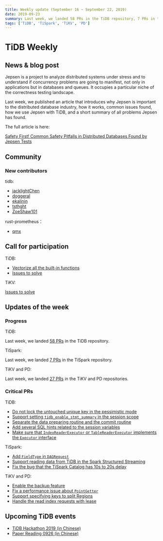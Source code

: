 ```yaml
---
title: Weekly update (September 16 ~ September 22, 2019)
date: 2019-09-23
summary: Last week, we landed 58 PRs in the TiDB repository, 7 PRs in the TiSpark repository, and 27 PRs in the TiKV and PD repositories.
tags: ['TiDB', 'TiSpark', 'TiKV', 'PD']
---
```


# TiDB Weekly

## News & blog post

Jepsen is a project to analyze distributed systems under stress and to understand if concurrency problems are going to manifest, not only in applications but in databases and queues. It occupies a particular niche of the correctness testing landscape.

Last week, we published an article that introduces why Jepsen is important to the distributed database industry, how it works, common issues found, how we use Jepsen with TiDB, and a short summary of all problems Jepsen has found.

The full article is here:

[Safety First! Common Safety Pitfalls in Distributed Databases Found by Jepsen Tests](https://pingcap.com/blog/safety-first-common-safety-pitfalls-in-distributed-databases-found-by-jepsen-tests/)

## Community

### New contributors

tidb:

* [jacklightChen](https://github.com/jacklightChen)
* [doggeral](https://github.com/doggeral)
* [ekalinin](https://github.com/ekalinin)
* [tsthght](https://github.com/tsthght)
* [ZoeShaw101](https://github.com/ZoeShaw101)

rust-prometheus：

* [qmx](https://github.com/qmx)

## Call for participation

TiDB:

* [Vectorize all the built-in functions](https://github.com/pingcap/tidb/issues/12058)
* [Issues to solve](https://github.com/pingcap/tidb/issues?q=is%3Aissue+is%3Aopen+label%3A%22help+wanted%22)

TiKV:

[Issues to solve](https://github.com/tikv/tikv/labels/S%3A%20HelpWanted)

## Updates of the week

### Progress

TiDB:

Last week, we landed [58 PRs](https://github.com/pingcap/tidb/pulls?utf8=%E2%9C%93&q=is%3Apr+is%3Amerged+merged%3A2019-09-16..2019-09-22+) in the TiDB repository.

TiSpark:

Last week, we landed [7 PRs](https://github.com/pingcap/tispark/pulls?utf8=%E2%9C%93&q=is%3Apr+is%3Amerged+merged%3A2019-09-16..2019-09-22+) in the TiSpark repository.

TiKV and PD:

Last week, we landed [27 PRs](https://github.com/search?q=repo%3Atikv%2Ftikv+repo%3Apingcap%2Fpd+is%3Apr+is%3Amerged+merged%3A2019-09-16..2019-09-22&type=Issues) in the TiKV and PD repositories.

### Critical PRs

TiDB:

* [Do not lock the untouched unique key in the pessimistic mode](https://github.com/pingcap/tidb/pull/12256)
* [Support setting `tidb_enable_stmt_summary` in the session scope](https://github.com/pingcap/tidb/pull/12217)
* [Separate the data preparing routine and the commit routine](https://github.com/pingcap/tidb/pull/11533)
* [Add several SQL hints related to the session variables](https://github.com/pingcap/tidb/pull/11809)
* [Make sure that `IndexReaderExecutor` or `TableReaderExecutor` implements the `Executor` interface](https://github.com/pingcap/tidb/pull/12020)

TiSpark:

* [Add `FieldType` in `DAGRequest`](https://github.com/pingcap/tispark/pull/1101)
* [Support reading data from TiDB in the Spark Structured Streaming](https://github.com/pingcap/tispark/pull/1104)
* [Fix the bug that the TiSpark Catalog has 10s to 20s delay](https://github.com/pingcap/tispark/pull/1108)

TiKV and PD:

* [Enable the backup feature](https://github.com/tikv/tikv/pull/5476)
* [Fix a performance issue about `PointGetter`](https://github.com/tikv/tikv/pull/5469)
* [Support specifying keys to split Regions](https://github.com/tikv/tikv/pull/5458)
* [Handle the read index requests with lease](https://github.com/tikv/tikv/pull/5401)

## Upcoming TiDB events

* [TiDB Hackathon 2019 (in Chinese)](https://pingcap.com/community-cn/hackathon2019/)
* [Paper Reading 0926 (in Chinese)](https://github.com/pingcap/presentations/blob/master/paper-reading.md)
